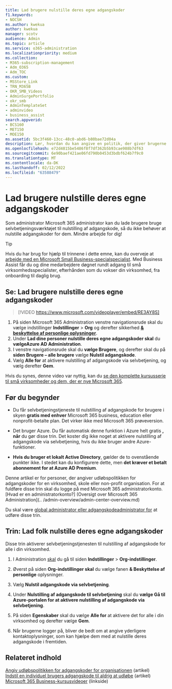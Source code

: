 ```yaml
---
title: Lad brugere nulstille deres egne adgangskoder
f1.keywords:
- NOCSH
ms.author: kwekua
author: kwekua
manager: scotv
audience: Admin
ms.topic: article
ms.service: o365-administration
ms.localizationpriority: medium
ms.collection:
- M365-subscription-management
- Adm_O365
- Adm_TOC
ms.custom:
- MSStore_Link
- TRN_M365B
- OKR_SMB_Videos
- AdminSurgePortfolio
- okr_smb
- AdminTemplateSet
- adminvideo
- business_assist
search.appverid:
- BCS160
- MET150
- MOE150
ms.assetid: 5bc3f460-13cc-48c0-abd6-b80bae72d04a
description: Lær, hvordan du kan angive en politik, der giver brugerne mulighed for at nulstille deres egne adgangskoder ved hjælp af selvbetjeningsværktøjet til nulstilling af adgangskode.
ms.openlocfilehash: e72d4815be5486f8f7df362b5b93cae988b7df63
ms.sourcegitcommit: 6e90baef421ae06fd790b0453d3bdbf624b7f9c0
ms.translationtype: MT
ms.contentlocale: da-DK
ms.lasthandoff: 02/12/2022
ms.locfileid: "63588479"
---
```

# <a name="let-users-reset-their-own-passwords"></a>Lad brugere nulstille deres egne adgangskoder

Som administrator Microsoft 365 administrator kan du lade brugere bruge selvbetjeningsværktøjet til [](https://go.microsoft.com/fwlink/p/?LinkId=522677) nulstilling af adgangskode, så du ikke behøver at nulstille adgangskoder for dem. Mindre arbejde for dig!

> [!TIP]
> Hvis du har brug for hjælp til trinnene i dette emne, kan du overveje at [arbejde med en Microsoft Small Business-specialspecialist](https://go.microsoft.com/fwlink/?linkid=2186871). Med Business Assist får du og dine medarbejdere døgnet rundt adgang til små virksomhedsspecialister, efterhånden som du vokser din virksomhed, fra onboarding til daglig brug.
 
## <a name="watch-let-users-reset-their-own-passwords"></a>Se: Lad brugere nulstille deres egne adgangskoder

> [!VIDEO https://www.microsoft.com/videoplayer/embed/RE3AY8S]

1. På siden Microsoft 365 Administration venstre navigationsrude skal du vælge indstillinger **Indstillinger** >  **Org** og derefter sikkerhed <a href="https://go.microsoft.com/fwlink/p/?linkid=2072756" target="_blank">**& beskyttelse af personlige oplysninger**</a>.
1. Under **Lad dine personer nulstille deres egne adgangskoder skal** du **vælgeAzure AD Administration**.
1. I venstre navigationsrude skal du **vælge Brugere**, og derefter skal du på **siden Brugere – alle brugere** vælge **Nulstil adgangskode**.
1. Vælg **Alle for** at aktivere nulstilling af adgangskode via selvbetjening, og vælg derefter **Gem**.

Hvis du synes, denne video var nyttig, kan du [se den komplette kursusserie til små virksomheder og dem, der er nye Microsoft 365](../../business-video/index.yml).
 
## <a name="before-you-begin"></a>Før du begynder
  
- Du får selvbetjeningstjeneste til nulstilling af adgangskode for brugere i skyen **gratis med enhver** Microsoft 365 business, education eller nonprofit-betalte plan. Det virker ikke med Microsoft 365 prøveversion.

- Det bruger Azure. Du får automatisk denne funktion i Azure helt gratis **, når** du gør disse trin. Det koster dig ikke noget at aktivere nulstilling af adgangskode via selvbetjening, hvis du ikke bruger andre Azure-funktioner.

- **Hvis du bruger et lokalt Active Directory**, gælder de to ovenstående punkter ikke. I stedet kan du konfigurere dette, men **det kræver et betalt abonnement for at Azure AD Premium**.

Denne artikel er for personer, der angiver udløbspolitikken for adgangskoder for en virksomhed, skole eller non-profit organisation. For at fuldføre disse trin skal du logge på med Microsoft 365 administratorkonto. [Hvad er en administratorkonto?] (Oversigt over Microsoft 365 Administration](.. /admin-overview/admin-center-overview.md)

Du skal være [global administrator eller adgangskodeadministrator for](about-admin-roles.md) at udføre disse trin.

## <a name="steps-let-people-reset-their-own-passwords"></a>Trin: Lad folk nulstille deres egne adgangskoder

Disse trin aktiverer selvbetjeningstjenesten til nulstilling af adgangskode for alle i din virksomhed.

1. I Administration <a href="https://go.microsoft.com/fwlink/p/?linkid=2024339" target="_blank">skal</a> du gå til siden **Indstillinger** >  **Org-indstillinger**.

2. Øverst på siden **Org-indstillinger skal** du vælge fanen **& Beskyttelse af personlige** oplysninger.
  
3. Vælg **Nulstil adgangskode via selvbetjening**.

4. Under **Nulstilling af adgangskode til selvbetjening** skal du **vælge Gå til Azure-portalen for at aktivere nulstilling af adgangskode via selvbetjening**.

5. På siden **Egenskaber** skal du vælge **Alle for** at aktivere det for alle i din virksomhed og derefter vælge **Gem**.
  
6. Når brugerne logger på, bliver de bedt om at angive yderligere kontaktoplysninger, som kan hjælpe dem med at nulstille deres adgangskode i fremtiden.

## <a name="related-content"></a>Relateret indhold

[Angiv udløbspolitikken for adgangskoder for organisationen](../manage/set-password-expiration-policy.md) (artikel)\
[Indstil en individuel brugers adgangskode til aldrig at udløbe](set-password-to-never-expire.md) (artikel)\
[Microsoft 365 Business-kursusvideoer](../../business-video/index.yml) (linkside)
